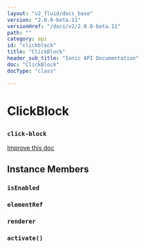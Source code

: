 ```yaml
---
layout: "v2_fluid/docs_base"
version: "2.0.0-beta.11"
versionHref: "/docs/v2/2.0.0-beta.11"
path: ""
category: api
id: "clickblock"
title: "ClickBlock"
header_sub_title: "Ionic API Documentation"
doc: "ClickBlock"
docType: "class"

---
```










<h1 class="api-title">
<a class="anchor" name="click-block" href="#click-block"></a>

ClickBlock
<h3><code>click-block</code></h3>






</h1>

<a class="improve-v2-docs" href="http://github.com/driftyco/ionic/edit/master//src/util/click-block.ts#L6">
Improve this doc
</a>










<!-- @usage tag -->


<!-- @property tags -->



<!-- instance methods on the class -->

<h2><a class="anchor" name="instance-members" href="#instance-members"></a>Instance Members</h2>

<div id="isEnabled"></div>

<h3>
<a class="anchor" name="isEnabled" href="#isEnabled"></a>
<code>isEnabled</code>
  

</h3>












<div id="elementRef"></div>

<h3>
<a class="anchor" name="elementRef" href="#elementRef"></a>
<code>elementRef</code>
  

</h3>












<div id="renderer"></div>

<h3>
<a class="anchor" name="renderer" href="#renderer"></a>
<code>renderer</code>
  

</h3>












<div id="activate"></div>

<h3>
<a class="anchor" name="activate" href="#activate"></a>
<code>activate()</code>
  

</h3>















<!-- related link --><!-- end content block -->


<!-- end body block -->

